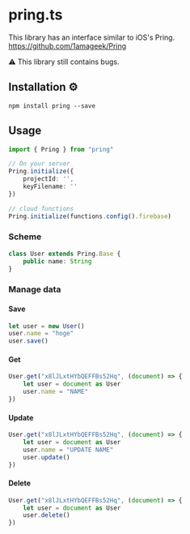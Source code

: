 # pring.ts

This library has an interface similar to iOS's Pring.
https://github.com/1amageek/Pring

⚠️ This library still contains bugs.

## Installation ⚙

`npm install pring --save `


## Usage

``` typescript
import { Pring } from "pring"

// On your server
Pring.initialize({
    projectId: '',
    keyFilename: ''
})

// cloud functions
Pring.initialize(functions.config().firebase)
```

### Scheme
``` typescript
class User extends Pring.Base {
    public name: String
}
```

### Manage data

#### Save
``` typescript
let user = new User()
user.name = "hoge"
user.save()
```

#### Get
``` typescript
User.get("x8lJLxtHYbQEFFBs52Hq", (document) => {
    let user = document as User
    user.name = "NAME"
})
```

#### Update
``` typescript
User.get("x8lJLxtHYbQEFFBs52Hq", (document) => {
    let user = document as User
    user.name = "UPDATE NAME"
    user.update()
})
```

#### Delete
``` typescript
User.get("x8lJLxtHYbQEFFBs52Hq", (document) => {
    let user = document as User
    user.delete()
})
```
